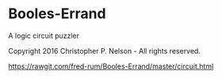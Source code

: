 # Booles-Errand
A logic circuit puzzler

Copyright 2016 Christopher P. Nelson - All rights reserved.

https://rawgit.com/fred-rum/Booles-Errand/master/circuit.html
